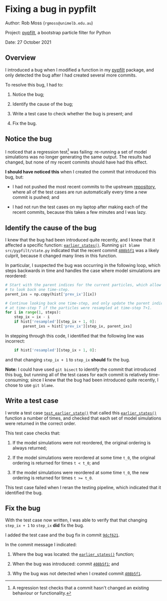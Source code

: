 # Fixing a bug in pypfilt

Author: Rob Moss (`rgmoss@unimelb.edu.au`)

Project: [pypfilt], a bootstrap particle filter for Python

Date: 27 October 2021

## Overview

I introduced a bug when I modified a function in my [pypfilt] package, and only detected the bug after I had created several more commits.

To resolve this bug, I had to:

1. Notice the bug;

2. Identify the cause of the bug;

3. Write a test case to check whether the bug is present; and

4. Fix the bug.

## Notice the bug

I noticed that a regression test[^regression] was failing: re-running a set of model simulations was no longer generating the same output.
The results had changed, but none of my recent commits should have had this effect.

**I should have noticed this** when I created the commit that introduced this bug, but:

- I had not pushed the most recent commits to the upstream [repository], where all of the test cases are run automatically every time a new commit is pushed; and

- I had not run the test cases on my laptop after making each of the recent commits, because this takes a few minutes and I was lazy.

## Identify the cause of the bug

I knew that the bug had been introduced quite recently, and I knew that it affected a specific function: [`earlier_states()`][earlier_states()].
Running `git blame src/pypfilt/state.py` indicated that the recent commit [`408b5f1`][408b5f1] was a likely culprit, because it changed many lines in this function.

In particular, I suspected the bug was occurring in the following loop, which steps backwards in time and handles the case where model simulations are reordered:

```python
# Start with the parent indices for the current particles, which allow us
# to look back one time-step.
parent_ixs = np.copy(hist['prev_ix'][ix])

# Continue looking back one time-step, and only update the parent indices
# at time-step T if the particles were resampled at time-step T+1.
for i in range(1, steps):
    step_ix = ix - i
    if hist['resampled'][step_ix + 1, 0]:
        parent_ixs = hist['prev_ix'][step_ix, parent_ixs]
```

In stepping through this code, I identified that the following line was incorrect:


```python
    if hist['resampled'][step_ix + 1, 0]:
```

and that changing `step_ix + 1` to `step_ix` **should** fix the bug.

**Note:** I could have used `git bisect` to identify the commit that introduced this bug, but running all of the test cases for each commit is relatively time-consuming; since I knew that the bug had been introduced quite recently, I chose to use `git blame`.

## Write a test case

I wrote a test case [`test_earlier_state()`][test_earlier_state()] that called this [`earlier_states()`][earlier_states()] function a number of times, and checked that each set of model simulations were returned in the correct order.

This test case checks that:

1. If the model simulations were not reordered, the original ordering is always returned;

2. If the model simulations were reordered at some time `t_0`, the original ordering is returned for times `t < t_0`; and

3. If the model simulations were reordered at some time `t_0`, the new ordering is returned for times `t >= t_0`.

This test case failed when I reran the testing pipeline, which indicated that it identified the bug.

## Fix the bug

With the test case now written, I was able to verify that that changing `step_ix + 1` to `step_ix` **did** fix the bug.

I added the test case and the bug fix in commit [`9dcf621`][9dcf621].

In the commit message I indicated:

1. Where the bug was located: the [`earlier_states()`][earlier_states()] function;

2. When the bug was introduced: commit [`408b5f1`][408b5f1]; and

3. Why the bug was not detected when I created commit [`408b5f1`][408b5f1].

[^regression]: A regression test checks that a commit hasn't changed an existing behaviour or functionality.

[pypfilt]: https://pypfilt.readthedocs.io/
[earlier_states()]: https://pypfilt.readthedocs.io/en/latest/api/state.html#pypfilt.state.earlier_states
[repository]: https://gitlab.unimelb.edu.au/rgmoss/particle-filter-for-python
[408b5f1]: https://gitlab.unimelb.edu.au/rgmoss/particle-filter-for-python/-/commit/408b5f13302e5edb5ae7866286927873ed0f0c96
[test_earlier_state()]: https://gitlab.unimelb.edu.au/rgmoss/particle-filter-for-python/-/blob/9dcf621618fe76281a486af7bfba364e7bd26c13/tests/test_earlier_state.py
[9dcf621]: https://gitlab.unimelb.edu.au/rgmoss/particle-filter-for-python/-/commit/9dcf621618fe76281a486af7bfba364e7bd26c13
